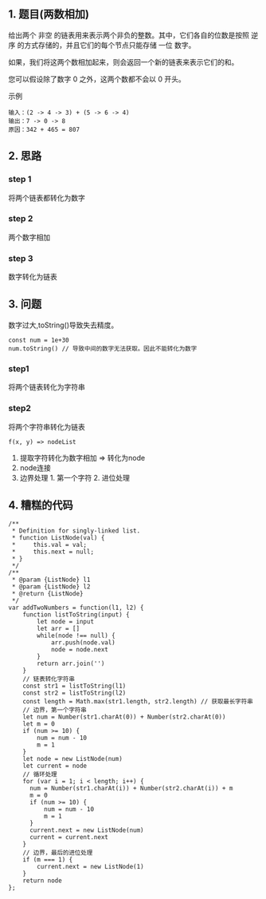 ## 1. 题目(两数相加)
给出两个 非空 的链表用来表示两个非负的整数。其中，它们各自的位数是按照 逆序 的方式存储的，并且它们的每个节点只能存储 一位 数字。

如果，我们将这两个数相加起来，则会返回一个新的链表来表示它们的和。

您可以假设除了数字 0 之外，这两个数都不会以 0 开头。

示例
```
输入：(2 -> 4 -> 3) + (5 -> 6 -> 4)
输出：7 -> 0 -> 8
原因：342 + 465 = 807
```
## 2. 思路
### step 1
将两个链表都转化为数字
### step 2
两个数字相加
### step 3
数字转化为链表

## 3. 问题
数字过大,toString()导致失去精度。
```
const num = 1e+30
num.toString() // 导致中间的数字无法获取。因此不能转化为数字
```
### step1
将两个链表转化为字符串
### step2
将两个字符串转化为链表
```
f(x, y) => nodeList
```
1. 提取字符转化为数字相加 => 转化为node
2. node连接
3. 边界处理 1. 第一个字符 2. 进位处理

## 4. 糟糕的代码
```
/**
 * Definition for singly-linked list.
 * function ListNode(val) {
 *     this.val = val;
 *     this.next = null;
 * }
 */
/**
 * @param {ListNode} l1
 * @param {ListNode} l2
 * @return {ListNode}
 */
var addTwoNumbers = function(l1, l2) {
    function listToString(input) {
        let node = input
        let arr = []
        while(node !== null) {
            arr.push(node.val)
            node = node.next
        }
        return arr.join('')
    }
    // 链表转化字符串
    const str1 = listToString(l1)
    const str2 = listToString(l2)
    const length = Math.max(str1.length, str2.length) // 获取最长字符串
    // 边界，第一个字符串
    let num = Number(str1.charAt(0)) + Number(str2.charAt(0))
    let m = 0
    if (num >= 10) {
        num = num - 10
        m = 1
    }
    let node = new ListNode(num)
    let current = node
    // 循环处理
    for (var i = 1; i < length; i++) {
      num = Number(str1.charAt(i)) + Number(str2.charAt(i)) + m
      m = 0
      if (num >= 10) {
          num = num - 10
          m = 1
      }
      current.next = new ListNode(num)
      current = current.next
    }
    // 边界，最后的进位处理
    if (m === 1) {
        current.next = new ListNode(1)
    }
    return node
};
```
